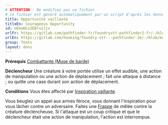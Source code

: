 ```yaml
---
# ATTENTION : Ne modifiez pas ce fichier
# Ce fichier est généré automatiquement par un script d'après les données du module Foundry VTT officiel et de sa traduction
title: Opportunité vaillante
titleEn: Courageous Opportunity
id: nEmaHLsZEBru1Jjv
urlFr: https://gitlab.com/pathfinder-fr/foundryvtt-pathfinder2-fr/-/blob/master/data/feats/nEmaHLsZEBru1Jjv.htm
urlEn: https://gitlab.com/hooking/foundry-vtt---pathfinder-2e/-/blob/master/packs/data/feats.db/courageous-opportunity.json
group: feats
layout: dons
---
```

**Prérequis** [Combattante (Muse de barde)](../class-features/muse---combattant.md)

**Déclencheur** Une créature à votre portée utilise un effet audible, une action de manipulation ou une action de déplacement ; fait une attaque à distance ; ou quitte une case durant son action de déplacement.

**Conditions** Vous êtes affecté par [Inspiration vaillante](../spells/inspiration-vaillante.md).

Vous beuglez un appel aux armes féroce, vous donnant l'inspiration pour vous lâcher contre un adversaire. Faites une [Frappe](../actions/frapper.md) de mêlée contre la créature déclencheuse. Si l'attaque est un coup critique et que le déclencheur était une action de manipulation, l'action est interrompue.


